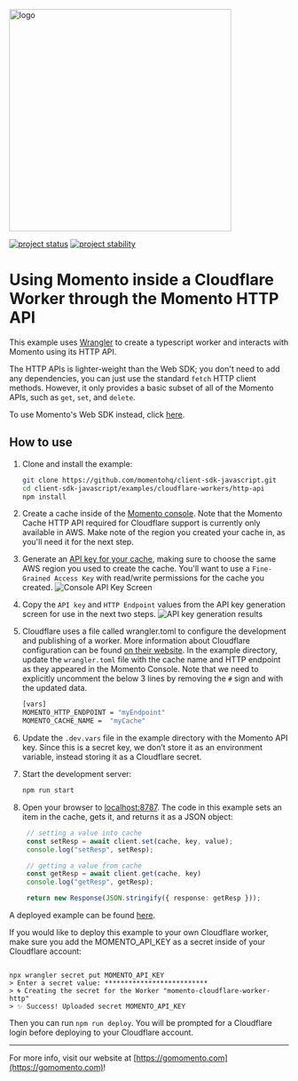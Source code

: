 <img src="https://docs.momentohq.com/img/momento-logo-forest.svg" alt="logo" width="400"/>

[![project status](https://momentohq.github.io/standards-and-practices/badges/project-status-incubating.svg)](https://github.com/momentohq/standards-and-practices/blob/main/docs/momento-on-github.md)
[![project stability](https://momentohq.github.io/standards-and-practices/badges/project-stability-alpha.svg)](https://github.com/momentohq/standards-and-practices/blob/main/docs/momento-on-github.md)


# Using Momento inside a Cloudflare Worker through the Momento HTTP API

This example uses
[Wrangler](https://developers.cloudflare.com/workers/wrangler/) to create a
typescript worker and interacts with Momento using its HTTP API.

The HTTP APIs is lighter-weight than the Web SDK; you don't need to add any dependencies, you can just use the standard `fetch` HTTP
client methods. However, it only provides a basic subset of all of the Momento APIs, such as `get`, `set`, and `delete`.

To use Momento's Web SDK instead, click [here](../web-sdk).

## How to use

1. Clone and install the example:

    ```bash
    git clone https://github.com/momentohq/client-sdk-javascript.git
    cd client-sdk-javascript/examples/cloudflare-workers/http-api
    npm install
    ```

2. Create a cache inside of the [Momento console](https://console.gomomento.com/caches). Note that the Momento Cache HTTP API required for Cloudflare support is currently only available in AWS. Make note of the region you created your cache in, as you'll need it for the next step.
3. Generate an [API key for your cache](https://console.gomomento.com/tokens), making sure to choose the same AWS region you used to create the cache. You'll want to use a `Fine-Grained Access Key` with read/write permissions for the cache you created.
   ![Console API Key Screen](https://assets.website-files.com/628fadb065a50abf13a11485/64b97cb50a7e1d8d752ae539_3fU8mYh6gAhMwUYzrLOEiEXQc-KO79zANMtiH141Js2tZydZ7sFxZtr5TWLcC3OzFJTIEMZQOkLtWtBOOTEOEXmpinv1Ah3AC_LdkovI3FU7iUGY_N35cB0op1PXTNHAW0kZ-9wZ6qrCol5wrz_nuA.png)
4. Copy the `API key` and `HTTP Endpoint` values from the API key generation screen for use in the next two steps.
   ![API key generation results](https://assets.website-files.com/628fadb065a50abf13a11485/64b97cb50d9a0db6b03c40e8_JZLnsjtwN5RaGx83NX424WKmvauAuqcUD3YeWLx2LFFIwLiXHupq1XF3MOyggObfaC8LE1fQUN4b-9nDTOwGYUHugfZYqYTK92HybD2X1OsuRF-DxmJKekTWgV0SY0LzWpE9vvA0To8sGmNXkG-geQ.png)
5. Cloudflare uses a file called wrangler.toml to configure the development and publishing of a worker. More information about Cloudflare configuration can be found [on their website](https://developers.cloudflare.com/workers/wrangler/configuration/). In the example directory, update the `wrangler.toml` file with the cache name and HTTP endpoint as they appeared in the Momento Console. Note that we need to explicitly uncomment the below 3 lines by removing the `#` sign and with the updated data.

     ```bash
     [vars]
     MOMENTO_HTTP_ENDPOINT = "myEndpoint"
     MOMENTO_CACHE_NAME =  "myCache"
     ```

6. Update the `.dev.vars` file in the example directory with the Momento API key. Since this is a secret key, we don’t store it as an environment variable, instead storing it as a Cloudflare secret.
7. Start the development server:

     ```bash
     npm run start
     ```

8. Open your browser to [localhost:8787](http://localhost:8787). The code in this example sets an item in the cache, gets it, and returns it as a JSON object:

   ```typescript
    // setting a value into cache
    const setResp = await client.set(cache, key, value);
    console.log("setResp", setResp);

    // getting a value from cache
    const getResp = await client.get(cache, key)
    console.log("getResp", getResp);

    return new Response(JSON.stringify({ response: getResp }));
    ```

A deployed example can be found [here](https://momento-cloudflare-worker-http.mst-a09.workers.dev).

If you would like to deploy this example to your own Cloudflare worker, make sure you add the MOMENTO_API_KEY as a secret inside of your Cloudflare account:

```shell

npx wrangler secret put MOMENTO_API_KEY
> Enter a secret value: **************************
> 🌀 Creating the secret for the Worker "momento-cloudflare-worker-http"
> ✨ Success! Uploaded secret MOMENTO_API_KEY
```

Then you can run `npm run deploy`. You will be prompted for a Cloudflare login before deploying to your Cloudflare account.

----------------------------------------------------------------------------------------
For more info, visit our website at [https://gomomento.com](https://gomomento.com)!
